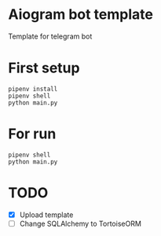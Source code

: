 # Aiogram bot template
Template for telegram bot

# First setup
```
pipenv install
pipenv shell
python main.py
```

# For run
```
pipenv shell
python main.py
```

# TODO
- [x] Upload template
- [ ] Change SQLAlchemy to TortoiseORM
